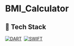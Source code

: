# BMI_Calculator

## 📌 Tech Stack

[![DART](https://img.shields.io/badge/dart%20-%23E34F26.svg?&style=for-the-badge&logo=dart&logoColor=white)](https://github.com/prakash-naikwadi)&nbsp;
[![SWIFT](https://img.shields.io/badge/swift%20-%231572B6.svg?&style=for-the-badge&logo=swift&logoColor=white)](https://github.com/prakash-naikwadi)&nbsp;

<br>
<br>
